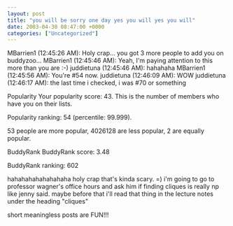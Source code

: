 ```yaml
---
layout: post
title: "you will be sorry one day yes you will yes you will"
date: 2003-04-30 08:47:00 +0000
categories: ["Uncategorized"]
---
```


MBarrien1 (12:45:26 AM): Holy crap... you got 3 more people to add you on buddyzoo...
MBarrien1 (12:45:46 AM): Yeah, I'm paying attention to this more than you are :-)
juddietuna (12:45:46 AM): hahahaha
MBarrien1 (12:45:56 AM): You're #54 now.
juddietuna (12:46:09 AM): WOW 
juddietuna (12:46:17 AM): the last time i checked, i was #70 or something 

Popularity
Your popularity score: 43. This is the number of members who have you on their lists. 

Popularity ranking: 54 (percentile: 99.999). 

53 people are more popular, 4026128 are less popular, 2 are equally popular.

BuddyRank
BuddyRank score: 3.48 

BuddyRank ranking: 602 

hahahahahahahahaha holy crap that's kinda scary. =) i'm going to go to professor wagner's office hours and ask him if finding cliques is really np like jenny said. maybe before that i'll read that thing in the lecture notes under the heading "cliques" 

short meaningless posts are FUN!!!